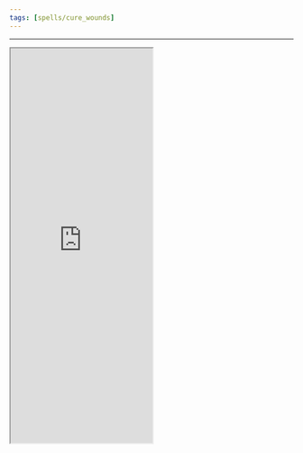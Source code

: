 ```yaml
---
tags: [spells/cure_wounds]
---
```


---
<iframe
	height = 700
	width = 50%
	padding = 0 0
	margins = 0 0 
	src="https://www.aidedd.org/dnd/sorts.php?vo=cure-wounds"></iframe>
